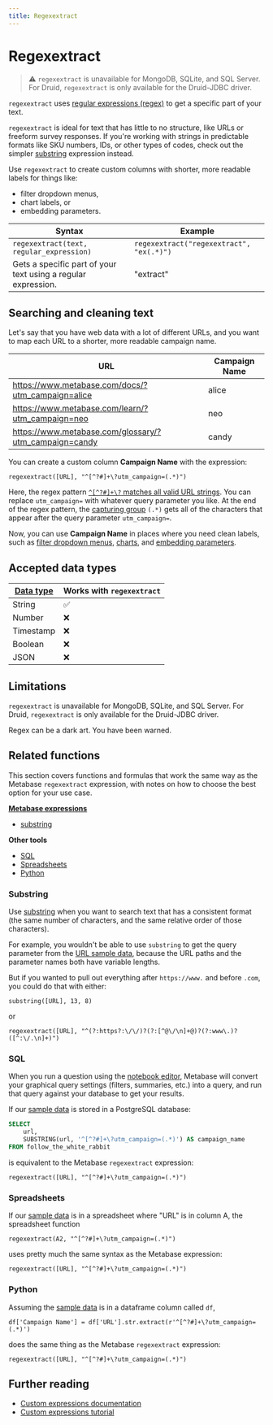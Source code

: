 ```yaml
---
title: Regexextract
---
```


# Regexextract

> ⚠️ `regexextract` is unavailable for MongoDB, SQLite, and SQL Server. For Druid, `regexextract` is only available for the Druid-JDBC driver.

`regexextract` uses [regular expressions (regex)](https://developer.mozilla.org/en-US/docs/Web/JavaScript/Guide/Regular_Expressions) to get a specific part of your text.

`regexextract` is ideal for text that has little to no structure, like URLs or freeform survey responses. If you're working with strings in predictable formats like SKU numbers, IDs, or other types of codes, check out the simpler [substring](../../expressions/substring.md) expression instead.

Use `regexextract` to create custom columns with shorter, more readable labels for things like:

- filter dropdown menus,
- chart labels, or
- embedding parameters.

| Syntax                                                        | Example                                  |
| ------------------------------------------------------------- | ---------------------------------------- |
| `regexextract(text, regular_expression)`                      | `regexextract("regexextract", "ex(.*)")` |
| Gets a specific part of your text using a regular expression. | "extract"                                |

## Searching and cleaning text

Let's say that you have web data with a lot of different URLs, and you want to map each URL to a shorter, more readable campaign name.

| URL                                                   | Campaign Name |
| ----------------------------------------------------- | ------------- |
| https://www.metabase.com/docs/?utm_campaign=alice     | alice         |
| https://www.metabase.com/learn/?utm_campaign=neo      | neo           |
| https://www.metabase.com/glossary/?utm_campaign=candy | candy         |

You can create a custom column **Campaign Name** with the expression:

```
regexextract([URL], "^[^?#]+\?utm_campaign=(.*)")
```

Here, the regex pattern [`^[^?#]+\?` matches all valid URL strings](https://www.oreilly.com/library/view/regular-expressions-cookbook/9780596802837/ch07s13.html). You can replace `utm_campaign=` with whatever query parameter you like. At the end of the regex pattern, the [capturing group](https://developer.mozilla.org/en-US/docs/Web/JavaScript/Guide/Regular_Expressions/Groups_and_Backreferences) `(.*)` gets all of the characters that appear after the query parameter `utm_campaign=`.

Now, you can use **Campaign Name** in places where you need clean labels, such as [filter dropdown menus](../../../../dashboards/filters.md), [charts](../../../sharing/visualizing-results.md), and [embedding parameters](../../../../embedding/static-embedding-parameters.md).

## Accepted data types

| [Data type](https://www.metabase.com/learn/grow-your-data-skills/data-fundamentals/data-types-overview#examples-of-data-types) | Works with `regexextract` |
| ------------------------------------------------------------------------------------------------------------------------------ | ------------------------- |
| String                                                                                                                         | ✅                        |
| Number                                                                                                                         | ❌                        |
| Timestamp                                                                                                                      | ❌                        |
| Boolean                                                                                                                        | ❌                        |
| JSON                                                                                                                           | ❌                        |

## Limitations

`regexextract` is unavailable for MongoDB, SQLite, and SQL Server. For Druid, `regexextract` is only available for the Druid-JDBC driver.

Regex can be a dark art. You have been warned.

## Related functions

This section covers functions and formulas that work the same way as the Metabase `regexextract` expression, with notes on how to choose the best option for your use case.

**[Metabase expressions](../../expressions-list.md)**

- [substring](#substring)

**Other tools**

- [SQL](#sql)
- [Spreadsheets](#spreadsheets)
- [Python](#python)

### Substring

Use [substring](../../expressions/substring.md) when you want to search text that has a consistent format (the same number of characters, and the same relative order of those characters).

For example, you wouldn't be able to use `substring` to get the query parameter from the [URL sample data](#searching-and-cleaning-text), because the URL paths and the parameter names both have variable lengths.

But if you wanted to pull out everything after `https://www.` and before `.com`, you could do that with either:

```
substring([URL], 13, 8)
```

or

```
regexextract([URL], "^(?:https?:\/\/)?(?:[^@\/\n]+@)?(?:www\.)?([^:\/.\n]+)")
```

### SQL

When you run a question using the [notebook editor](https://www.metabase.com/glossary/notebook_editor), Metabase will convert your graphical query settings (filters, summaries, etc.) into a query, and run that query against your database to get your results.

If our [sample data](#searching-and-cleaning-text) is stored in a PostgreSQL database:

```sql
SELECT
    url,
    SUBSTRING(url, '^[^?#]+\?utm_campaign=(.*)') AS campaign_name
FROM follow_the_white_rabbit
```

is equivalent to the Metabase `regexextract` expression:

```
regexextract([URL], "^[^?#]+\?utm_campaign=(.*)")
```

### Spreadsheets

If our [sample data](#searching-and-cleaning-text) is in a spreadsheet where "URL" is in column A, the spreadsheet function

```
regexextract(A2, "^[^?#]+\?utm_campaign=(.*)")
```

uses pretty much the same syntax as the Metabase expression:

```
regexextract([URL], "^[^?#]+\?utm_campaign=(.*)")
```

### Python

Assuming the [sample data](#searching-and-cleaning-text) is in a dataframe column called `df`,

```
df['Campaign Name'] = df['URL'].str.extract(r'^[^?#]+\?utm_campaign=(.*)')
```

does the same thing as the Metabase `regexextract` expression:

```
regexextract([URL], "^[^?#]+\?utm_campaign=(.*)")
```

## Further reading

- [Custom expressions documentation](../../expressions.md)
- [Custom expressions tutorial](https://www.metabase.com/learn/metabase-basics/querying-and-dashboards/questions/custom-expressions)
